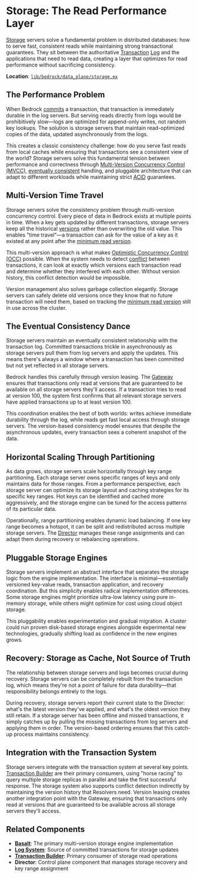 # Storage: The Read Performance Layer

[Storage](../../glossary.md#storage) servers solve a fundamental problem in distributed databases: how to serve fast, consistent reads while maintaining strong transactional guarantees. They sit between the authoritative [Transaction](../../glossary.md#transaction) [Log](../../glossary.md#log) and the applications that need to read data, creating a layer that optimizes for read performance without sacrificing consistency.

**Location**: [`lib/bedrock/data_plane/storage.ex`](../../../lib/bedrock/data_plane/storage.ex)

## The Performance Problem

When Bedrock [commits](../../glossary.md#commit) a transaction, that transaction is immediately durable in the log servers. But serving reads directly from logs would be prohibitively slow—logs are optimized for append-only writes, not random key lookups. The solution is storage servers that maintain read-optimized copies of the data, updated asynchronously from the logs.

This creates a classic consistency challenge: how do you serve fast reads from local caches while ensuring that transactions see a consistent view of the world? Storage servers solve this fundamental tension between performance and correctness through [Multi-Version Concurrency Control (MVCC)](../../glossary.md#multi-version-concurrency-control), [eventually consistent](../../glossary.md#eventually-consistent) handling, and pluggable architecture that can adapt to different workloads while maintaining strict [ACID](../../glossary.md#acid) guarantees.

## Multi-Version Time Travel

Storage servers solve the consistency problem through multi-version concurrency control. Every piece of data in Bedrock exists at multiple points in time. When a key gets updated by different transactions, storage servers keep all the historical [versions](../../glossary.md#version) rather than overwriting the old value. This enables "time travel"—a transaction can ask for the value of a key as it existed at any point after the [minimum read version](../../glossary.md#minimum-read-version).

This multi-version approach is what makes [Optimistic Concurrency Control (OCC)](../../glossary.md#optimistic-concurrency-control) possible. When the system needs to detect [conflict](../../glossary.md#conflict) between transactions, it can look at exactly which versions each transaction read and determine whether they interfered with each other. Without version history, this conflict detection would be impossible.

Version management also solves garbage collection elegantly. Storage servers can safely delete old versions once they know that no future transaction will need them, based on tracking the [minimum read version](../../glossary.md#minimum-read-version) still in use across the cluster.

## The Eventual Consistency Dance

Storage servers maintain an eventually consistent relationship with the transaction log. Committed transactions trickle in asynchronously as storage servers pull them from log servers and apply the updates. This means there's always a window where a transaction has been committed but not yet reflected in all storage servers.

Bedrock handles this carefully through version leasing. The [Gateway](../../glossary.md#gateway) ensures that transactions only read at versions that are guaranteed to be available on all storage servers they'll access. If a transaction tries to read at version 100, the system first confirms that all relevant storage servers have applied transactions up to at least version 100.

This coordination enables the best of both worlds: writes achieve immediate durability through the log, while reads get fast local access through storage servers. The version-based consistency model ensures that despite the asynchronous updates, every transaction sees a coherent snapshot of the data.

## Horizontal Scaling Through Partitioning

As data grows, storage servers scale horizontally through key range partitioning. Each storage server owns specific ranges of keys and only maintains data for those ranges. From a performance perspective, each storage server can optimize its storage layout and caching strategies for its specific key ranges. Hot keys can be identified and cached more aggressively, and the storage engine can be tuned for the access patterns of its particular data.

Operationally, range partitioning enables dynamic load balancing. If one key range becomes a hotspot, it can be split and redistributed across multiple storage servers. The [Director](../../glossary.md#director) manages these range assignments and can adapt them during recovery or rebalancing operations.

## Pluggable Storage Engines

Storage servers implement an abstract interface that separates the storage logic from the engine implementation. The interface is minimal—essentially versioned key-value reads, transaction application, and recovery coordination. But this simplicity enables radical implementation differences. Some storage engines might prioritize ultra-low latency using pure in-memory storage, while others might optimize for cost using cloud object storage.

This pluggability enables experimentation and gradual migration. A cluster could run proven disk-based storage engines alongside experimental new technologies, gradually shifting load as confidence in the new engines grows.

## Recovery: Storage as Cache, Not Source of Truth

The relationship between storage servers and logs becomes crucial during recovery. Storage servers can be completely rebuilt from the transaction log, which means they're not a point of failure for data durability—that responsibility belongs entirely to the logs.

During recovery, storage servers report their current state to the Director: what's the latest version they've applied, and what's the oldest version they still retain. If a storage server has been offline and missed transactions, it simply catches up by pulling the missing transactions from log servers and applying them in order. The version-based ordering ensures that this catch-up process maintains consistency.

## Integration with the Transaction System

Storage servers integrate with the transaction system at several key points. [Transaction Builder](../../glossary.md#transaction-builder) are their primary consumers, using "horse racing" to query multiple storage replicas in parallel and take the first successful response. The storage system also supports conflict detection indirectly by maintaining the version history that Resolvers need. Version leasing creates another integration point with the Gateway, ensuring that transactions only read at versions that are guaranteed to be available across all storage servers they'll access.

## Related Components

- **[Basalt](../implementations/basalt.md)**: The primary multi-version storage engine implementation
- **[Log System](log.md)**: Source of committed transactions for storage updates
- **[Transaction Builder](../infrastructure/transaction-builder.md)**: Primary consumer of storage read operations
- **Director**: Control plane component that manages storage recovery and key range assignment
